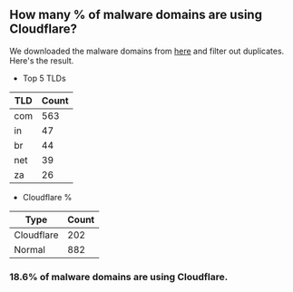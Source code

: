 ## How many % of malware domains are using Cloudflare?


We downloaded the malware domains from [here](https://urlhaus.abuse.ch) and filter out duplicates.
Here's the result.


[//]: # (start replacement)


- Top 5 TLDs

| TLD | Count |
| --- | --- |
| com | 563 |
| in | 47 |
| br | 44 |
| net | 39 |
| za | 26 |


- Cloudflare %

| Type | Count |
| --- | --- |
| Cloudflare | 202 |
| Normal | 882 |


### 18.6% of malware domains are using Cloudflare.